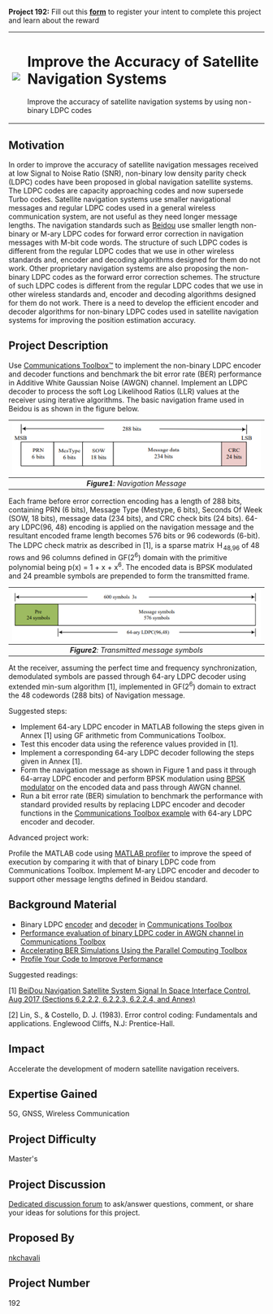 **Project 192:** Fill out this <strong>[form](https://forms.office.com/Pages/ResponsePage.aspx?id=ETrdmUhDaESb3eUHKx3B5lOTzSa_A6lPqq2LJKzvpM5UMTBZRkc4UTRETjFERVRDWllQRE40OUFSQS4u)</strong> to  register your intent to complete this project and learn about the reward

<table>
<td><img src="https://gist.githubusercontent.com/robertogl/e0115dc303472a9cfd52bbbc8edb7665/raw/SatNav.jpg"  width=500 /></td>
<td><p><h1>Improve the Accuracy of Satellite Navigation Systems</h1></p>
<p>Improve the accuracy of satellite navigation systems by using non-binary LDPC codes</p>
</table>

## Motivation

In order to improve the accuracy of satellite navigation messages received at low Signal to Noise Ratio (SNR), non-binary low density parity check (LDPC) codes have been proposed in global navigation satellite systems.
The LDPC codes are capacity approaching codes and now supersede Turbo codes. Satellite navigation systems use smaller navigational messages and regular LDPC codes used in a general wireless communication system,
are not useful as they need longer message lengths. The navigation standards such as [Beidou](https://en.wikipedia.org/wiki/BeiDou) use smaller length non-binary or M-ary LDPC codes for forward error correction in navigation messages with M-bit code words. The structure of such LDPC codes is different from the regular LDPC codes that we use in other wireless standards and, encoder and decoding algorithms designed for them do not work. Other proprietary navigation systems are also proposing the non-binary LDPC codes as the forward error correction schemes. The structure of such LDPC codes is different from the regular LDPC codes that we use in other wireless standards and, encoder and decoding algorithms designed for them do not work. There is a need to develop the efficient encoder and decoder algorithms for non-binary LDPC codes used in satellite navigation systems for improving the position estimation accuracy.

## Project Description

Use [Communications Toolbox™](https://www.mathworks.com/help/comm/) to implement the non-binary LDPC encoder and decoder functions and benchmark the bit error rate (BER) performance in Additive White Gaussian Noise (AWGN) channel.
Implement an LDPC decoder to process the soft Log Likelihood Ratios (LLR) values at the receiver using iterative algorithms. 
The basic navigation frame used in Beidou is as shown in the figure below.

| ![navigationMessage](navigationMessage.png) | 
|:--:| 
| ***Figure1**: Navigation Message* |

Each frame before error correction encoding has a length of 288 bits, containing PRN (6 bits), Message Type (Mestype, 6 bits), Seconds Of Week (SOW, 18 bits), message data (234 bits), and CRC check bits (24 bits). 64-ary LDPC(96, 48) encoding is applied on the navigation message and the resultant encoded frame length becomes 576 bits or 96 codewords (6-bit). The LDPC check matrix as described in [1], is a sparse matrix Ｈ<sub>48,96</sub> of 48 rows and 96 columns defined in GF(2<sup>6</sup>) domain with the primitive polynomial being p(x) = 1 + x + x<sup>6</sup>. The encoded data is BPSK modulated and 24 preamble symbols are prepended to form the transmitted frame.

| ![transmittedMessage](transmittedMessage.png) | 
|:--:| 
| ***Figure2**: Transmitted message symbols* |

At the receiver, assuming the perfect time and frequency synchronization, demodulated symbols are passed through 64-ary LDPC decoder using extended min-sum algorithm [1], implemented in GF(2<sup>6</sup>) domain to extract the 48 codewords (288 bits) of Navigation message. 

Suggested steps:
-	Implement 64-ary LDPC encoder in MATLAB following the steps given in Annex [1] using GF arithmetic from Communications Toolbox.
-	Test this encoder data using the reference values provided in [1].
-	Implement a corresponding 64-ary LDPC decoder following the steps given in Annex [1].
-	Form the navigation message as shown in Figure 1 and pass it through 64-array LDPC encoder and perform BPSK modulation using [BPSK modulator](https://in.mathworks.com/help/comm/ref/comm.bpskmodulator-system-object.html) on the encoded data and pass through AWGN channel.  
-	Run a bit error rate (BER) simulation to benchmark the performance with standard provided results by replacing LDPC encoder and decoder functions in the [Communications Toolbox example](https://www.mathworks.com/help/comm/gs/accelerating-ber-simulations-using-the-parallel-computing-toolbox.html) with 64-ary LDPC encoder and decoder. 

Advanced project work:

Profile the MATLAB code using [MATLAB profiler](https://in.mathworks.com/help/matlab/matlab_prog/profiling-for-improving-performance.html) to improve the speed of execution by comparing it with that of binary LDPC code from Communications Toolbox.
Implement M-ary LDPC encoder and decoder to support other message lengths defined in Beidou standard.



## Background Material

- Binary LDPC [encoder](https://www.mathworks.com/help/comm/ref/comm.ldpcencoder-system-object.html) and [decoder](https://www.mathworks.com/help/comm/ref/comm.ldpcdecoder-system-object.html) in [Communications Toolbox](https://www.mathworks.com/help/comm/)
- [Performance evaluation of binary LDPC coder in AWGN channel in Communications Toolbox](https://www.mathworks.com/help/comm/ref/comm.ldpcdecoder-system-object.html#mw_201f2d2d-1059-4774-8e70-4f1a9e0a7cdf)
- [Accelerating BER Simulations Using the Parallel Computing Toolbox](https://www.mathworks.com/help/comm/gs/accelerating-ber-simulations-using-the-parallel-computing-toolbox.html)
- [Profile Your Code to Improve Performance](https://www.mathworks.com/help/matlab/matlab_prog/profiling-for-improving-performance.html)

Suggested readings:

[1] [BeiDou Navigation Satellite System Signal In Space Interface Control, Aug 2017 (Sections 6.2.2.2, 6.2.2.3, 6.2.2.4, and Annex)](http://en.beidou.gov.cn/SYSTEMS/ICD/201806/P020180608522414961797.pdf)

[2] Lin, S., & Costello, D. J. (1983). Error control coding: Fundamentals and applications. Englewood Cliffs, N.J: Prentice-Hall. 


## Impact

Accelerate the development of modern satellite navigation receivers.

## Expertise Gained 

5G, GNSS, Wireless Communication


## Project Difficulty

Master's

## Project Discussion

[Dedicated discussion forum](https://github.com/mathworks/MathWorks-Excellence-in-Innovation/discussions/23) to ask/answer questions, comment, or share your ideas for solutions for this project.
## Proposed By
[nkchavali](https://github.com/nkchavali)

## Project Number

192
